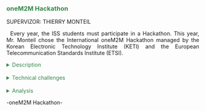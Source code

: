 <h3 style="color: #36874a">oneM2M Hackathon</h3>

SUPERVIZOR: THIERRY MONTEIL

<p style="text-indent: 2%; text-align: justify;">
    Every year, the ISS students must participate in a Hackathon. This year, Mr. Monteil chose the International oneM2M Hackathon managed by the Korean Electronic Technology Institute (KETI) and the European Telecommunication Standards Institute (ETSI).
</p>

<details>
    <summary style="color: #36874a">Description</summary>
    <p style="text-indent: 2%; margin-left: 2%; text-align: justify;">
       This Hackathon had international participants from Korea, India, Spain, Germany, USA, and France. It lasted one month from the 30th of September to the 4th of November. The deliverables were a huckster.io project describing the IoT solution we produced and a short demo video. The subject of this event was to build and IoT solution helping citizens with social or environmental issues using the oneM2M standard. Thus, it was a project with a close link to the Middleware & Service module.
    </p>
    <p style="text-indent: 2%; margin-left: 2%; text-align: justify;">
        With a team of 4 students (2 from AE, 1 from GP and 1 from IR), we decided to create a Smart Crop Monitoring and Growth Management to reduce water consumption. As agriculture represents nearly 70% of the world’s water consumption, a lot of systems have been developed to optimize the watering method. However, plant growth is almost never considered.  Moreover, we noticed a significant lack of databases informing us about the parameters influencing the plant growth parameters. It is in this context that we wanted to develop an intelligent monitoring system to fill the gaps identified. The main functionalities of our system are the following:
    </p>
    <ul style="text-align: justify;">
        <li>Monitor the growth of the plant, water consumption and external parameters (luminosity, temperature, soil humidity, …).</li>
        <br>
        <li>Remotely control the watering or define some strategic rules to automate plant watering.</li>
        <br>
        <li>Predict the amount of water to deliver to the plant to achieve a certain growth rate over a given period for a given plant.</li>
    </ul>
</details>
<br>
<details>
    <summary style="color: #36874a">Technical challenges</summary>
     <br>
    <p style="text-indent: 2%; margin-left: 2%; text-align: justify;">
        During this Hackathon, we encountered many challenges:
    </p>
    <ul style="text-align: justify;">
        <li>-	The sensors. As a matter of fact, we used several analogic sensors. Thus, we needed to use a multiplexer since the ESP8266 only has one analogic pin. It took us some time to operate it and we even had to change it. Finally, we succeeded thanks to the help of online documentation.</li>
        <br>
        <li>-	The valve. First, we had issues finding one, but we managed to get it one week before the deadline. Then, it was not working with our system and we had to buy hoses to guide the water flow into the valve. Moreover, to have enough pressure to use the valve, we used a cat water fountain motor. In the end, everything was working but it took us some time to understand what was missing and then to collect all the material.</li>
    </ul>
</details>
<br>
<details>
    <summary style="color: #36874a">Analysis</summary>
    <br>
    <details style="text-indent: 2%;">
        <summary style="color: #36874a">Personal review and feedback</summary>
        <p style="text-indent: 2%; margin-left: 2%; text-align: justify;">
            I may be biased do to the fact of winning it, but I feel like tha Hackaton was a really great experience for me and all the other students. We were put in a fair competing environment where there was only good spirit and help between the different team. I was lucky to have a team that was very invested in the event and was willing to finish at 11 PM on the 5th.
        </p>
        <p style="text-indent: 2%; margin-left: 2%; text-align: justify;">
            A rush event like this one brings up a lot of key engineer skills in my opinion. You have to be able to explain your ideas quickly and clearly to your team, listen to everyone input and try to assign tasks in the more efficient way. Managing different skillsets on a limited time window can be tough, but I think we did a pretty good job with it. Working long hours can also be a source of conflict between team members, and it is important to avoid or manage that.
        </p>
        <p style="text-indent: 2%; margin-left: 2%; text-align: justify;">
            On a more technical standpoint, even though we contemplated getting out of our comfort zone and trying to work on different fields than our field of expertize, we realized that with so little time, we had to focus on what we were good at. I would say this was a good test to see how to work under stress and time constraint without getting overwhelmed by it. I used technical points seen in the classes of ISS, like RESt requests in Python, Arduino data interfacing, etc ...
        </p>
        <p style="text-indent: 2%; margin-left: 2%; text-align: justify;">   
            In the end, it was a real pleasure to take part in the Hackaton, me and my teammates tried to produce the best thing we could, and we are really happy that it paid of and lead to a victory in the end.
        </p>
    </details>
</details>

<p>-oneM2M Hackathon-</p>